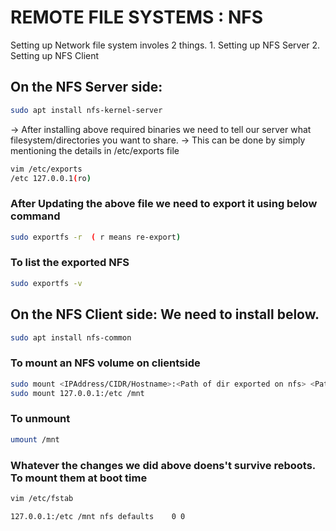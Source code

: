 # REMOTE FILE SYSTEMS : NFS
Setting up Network file system involes 2 things.
    1. Setting up NFS Server
    2. Setting up NFS Client

## On the NFS Server side:
```bash
sudo apt install nfs-kernel-server
```
-> After installing above required binaries we need to tell our server what filesystem/directories you want to share.
-> This can be done by simply mentioning the details in /etc/exports file

```bash
vim /etc/exports
/etc 127.0.0.1(ro)
```

### After Updating the above file we need to export it using below command
```bash
sudo exportfs -r  ( r means re-export)
```

### To list the exported NFS
```bash
sudo exportfs -v
```

## On the NFS Client side: We need to install below.
```bash
sudo apt install nfs-common
```

### To mount an NFS volume on clientside
```bash
sudo mount <IPAddress/CIDR/Hostname>:<Path of dir exported on nfs> <Path to whcih we need to mount nfs dir>
sudo mount 127.0.0.1:/etc /mnt
```

### To unmount
```bash
umount /mnt
```

### Whatever the changes we did above doens't survive reboots. To mount them at boot time
```bash
vim /etc/fstab

127.0.0.1:/etc /mnt nfs defaults    0 0
```
